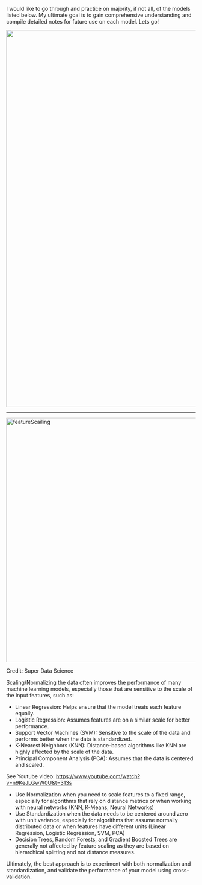 I would like to go through and practice on majority, if not all, of the models listed below. My ultimate goal is to gain comprehensive understanding and compile detailed notes for future use on each model. Lets go!

<img width="1000" alt="" src="https://github.com/user-attachments/assets/ffecf765-6f72-4035-8e1a-32a220772264">

----------

<img width="648" alt="featureScailing" src="https://github.com/user-attachments/assets/26810063-5498-4ebb-b307-92890e641ce5">

Credit: Super Data Science

Scaling/Normalizing the data often improves the performance of many machine learning models, especially those that are sensitive to the scale of the input features, such as:

- Linear Regression: Helps ensure that the model treats each feature equally.
- Logistic Regression: Assumes features are on a similar scale for better performance.
- Support Vector Machines (SVM): Sensitive to the scale of the data and performs better when the data is standardized.
- K-Nearest Neighbors (KNN): Distance-based algorithms like KNN are highly affected by the scale of the data.
- Principal Component Analysis (PCA): Assumes that the data is centered and scaled.

See Youtube video: https://www.youtube.com/watch?v=n9KeJLGwW0U&t=313s

- Use Normalization when you need to scale features to a fixed range, especially for algorithms that rely on distance metrics or when working with neural networks (KNN, K-Means, Neural Networks)
- Use Standardization when the data needs to be centered around zero with unit variance, especially for algorithms that assume normally distributed data or when features have different units (Linear Regression, Logistic Regression, SVM, PCA)
- Decision Trees, Random Forests, and Gradient Boosted Trees are generally not affected by feature scaling as they are based on hierarchical splitting and not distance measures.
 
Ultimately, the best approach is to experiment with both normalization and standardization, and validate the performance of your model using cross-validation.
